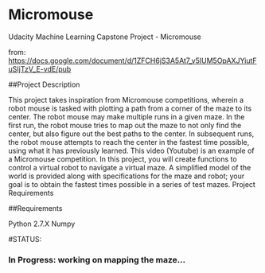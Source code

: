 # Micromouse
Udacity Machine Learning Capstone Project - Micromouse

from: https://docs.google.com/document/d/1ZFCH6jS3A5At7_v5IUM5OpAXJYiutFuSIjTzV_E-vdE/pub

##Project Description

This project takes inspiration from Micromouse competitions, wherein a robot mouse is tasked with plotting a path from a corner of the maze to its center. The robot mouse may make multiple runs in a given maze. In the first run, the robot mouse tries to map out the maze to not only find the center, but also figure out the best paths to the center. In subsequent runs, the robot mouse attempts to reach the center in the fastest time possible, using what it has previously learned. This video (Youtube) is an example of a Micromouse competition. In this project, you will create functions to control a virtual robot to navigate a virtual maze. A simplified model of the world is provided along with specifications for the maze and robot; your goal is to obtain the fastest times possible in a series of test mazes.
Project Requirements

##Requirements

Python 2.7.X
Numpy

#STATUS: 
### In Progress: working on mapping the maze...
